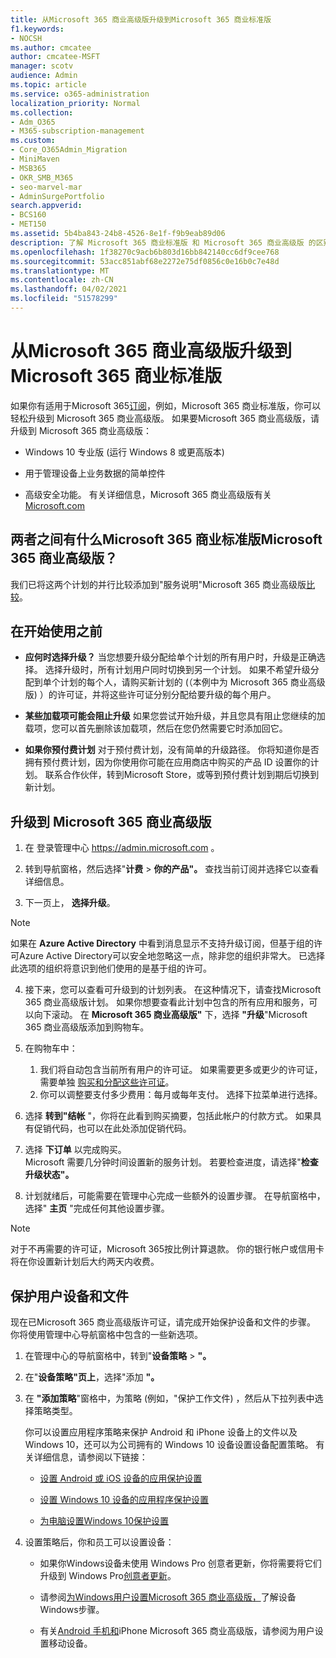 ```yaml
---
title: 从Microsoft 365 商业高级版升级到Microsoft 365 商业标准版
f1.keywords:
- NOCSH
ms.author: cmcatee
author: cmcatee-MSFT
manager: scotv
audience: Admin
ms.topic: article
ms.service: o365-administration
localization_priority: Normal
ms.collection:
- Adm_O365
- M365-subscription-management
ms.custom:
- Core_O365Admin_Migration
- MiniMaven
- MSB365
- OKR_SMB_M365
- seo-marvel-mar
- AdminSurgePortfolio
search.appverid:
- BCS160
- MET150
ms.assetid: 5b4ba843-24b8-4526-8e1f-f9b9eab89d06
description: 了解 Microsoft 365 商业标准版 和 Microsoft 365 商业高级版 的区别以及如何升级到 Microsoft 365 商业高级版。
ms.openlocfilehash: 1f38270c9acb6b803d16bb842140cc6df9cee768
ms.sourcegitcommit: 53acc851abf68e2272e75df0856c0e16b0c7e48d
ms.translationtype: MT
ms.contentlocale: zh-CN
ms.lasthandoff: 04/02/2021
ms.locfileid: "51578299"
---
```

# <a name="upgrade-to-microsoft-365-business-premium-from-microsoft-365-business-standard"></a>从Microsoft 365 商业高级版升级到Microsoft 365 商业标准版

如果你有适用于Microsoft 365[订阅](https://products.office.com/compare-all-microsoft-office-products-4-column?activetab=tab:primaryr2)，例如，Microsoft 365 商业标准版，你可以轻松升级到 Microsoft 365 商业高级版。 如果要Microsoft 365 商业高级版，请升级到 Microsoft 365 商业高级版：

- Windows 10 专业版 (运行 Windows 8 或更高版本) 

- 用于管理设备上业务数据的简单控件

- 高级安全功能。
有关详细信息，Microsoft 365 商业高级版有关[Microsoft.com](https://www.microsoft.com/microsoft-365/business)

## <a name="whats-the-difference-between-microsoft-365-business-standard-and-microsoft-365-business-premium"></a>两者之间有什么Microsoft 365 商业标准版Microsoft 365 商业高级版？

我们已将这两个计划的并行比较添加到"服务说明"Microsoft 365 商业高级版[比较](/office365/servicedescriptions/microsoft-365-service-descriptions/microsoft-365-business-service-description)。 

## <a name="before-you-get-started"></a>在开始使用之前

- **应何时选择升级？** 当您想要升级分配给单个计划的所有用户时，升级是正确选择。 选择升级时，所有计划用户同时切换到另一个计划。 如果不希望升级分配到单个计划的每个人，请购买新计划的 (（本例中为 Microsoft 365 商业高级版) ）的许可证，并将这些许可证分别分配给要升级的每个用户。 [](../admin/manage/assign-licenses-to-users.md)

- **某些加载项可能会阻止升级** 如果您尝试开始升级，并且您具有阻止您继续的加载项，您可以首先删除该加载项，然后在您仍然需要它时添加回它。

- **如果你预付费计划** 对于预付费计划，没有简单的升级路径。 你将知道你是否拥有预付费计划，因为你使用你可能在应用商店中购买的产品 ID 设置你的计划。 联系合作伙伴，转到Microsoft Store，或等到预付费计划到期后切换到新计划。

## <a name="upgrade-to-microsoft-365-business-premium"></a>升级到 Microsoft 365 商业高级版

1. 在 登录管理中心 <a href="https://go.microsoft.com/fwlink/p/?linkid=837890" target="_blank">https://admin.microsoft.com</a> 。

2. 转到导航窗格，然后选择"**计费** \> **你的产品"。** 查找当前订阅并选择它以查看详细信息。

3. 下一页上， **选择升级**。

  > [!NOTE]
  > 如果在 **Azure Active Directory** 中看到消息显示不支持升级订阅，但基于组的许可Azure Active Directory可以安全地忽略这一点，除非您的组织非常大。 已选择此选项的组织将意识到他们使用的是基于组的许可。

4. 接下来，您可以查看可升级到的计划列表。 在这种情况下，请查找Microsoft 365 商业高级版计划。 如果你想要查看此计划中包含的所有应用和服务，可以向下滚动。 在 **Microsoft 365 商业高级版"** 下，选择 **"升级**"Microsoft 365 商业高级版添加到购物车。

5. 在购物车中：

    1. 我们将自动包含当前所有用户的许可证。 如果需要更多或更少的许可证，需要单独 [购买和分配这些许可证](../admin/manage/assign-licenses-to-users.md)。  
    2. 你可以调整要支付多少费用：每月或每年支付。 选择下拉菜单进行选择。

6. 选择 **转到"结帐** "，你将在此看到购买摘要，包括此帐户的付款方式。 如果具有促销代码，也可以在此处添加促销代码。

7. 选择 **下订单** 以完成购买。\
Microsoft 需要几分钟时间设置新的服务计划。 若要检查进度，请选择"**检查升级状态"。**

8. 计划就绪后，可能需要在管理中心完成一些额外的设置步骤。 在导航窗格中，选择" **主页** "完成任何其他设置步骤。

> [!NOTE]
> 对于不再需要的许可证，Microsoft 365按比例计算退款。 你的银行帐户或信用卡将在你设置新计划后大约两天内收费。
  
## <a name="protect-user-devices-and-files"></a>保护用户设备和文件

现在已Microsoft 365 商业高级版许可证，请完成开始保护设备和文件的步骤。 你将使用管理中心导航窗格中包含的一些新选项。
  
1. 在管理中心的导航窗格中，转到"**设备策略** \> **"。**

2. 在"**设备策略"页上**，选择"添加 **"。**

3. 在 **"添加策略**"窗格中，为策略 (例如，"保护工作文件) ，然后从下拉列表中选择策略类型。 

    你可以设置应用程序策略来保护 Android 和 iPhone 设备上的文件以及 Windows 10，还可以为公司拥有的 Windows 10 设备设置设备配置策略。 有关详细信息，请参阅以下链接：

    - [设置 Android 或 iOS 设备的应用保护设置](app-protection-settings-for-android-and-ios.md)

    - [设置 Windows 10 设备的应用程序保护设置](protection-settings-for-windows-10-devices.md)

    - [为电脑设置Windows 10保护设置](protection-settings-for-windows-10-pcs.md)

4. 设置策略后，你和员工可以设置设备：

    - 如果你Windows设备未使用 Windows Pro 创意者更新，你将需要将它们升级到 Windows Pro[创意者更新](upgrade-to-windows-pro-creators-update.md)。

    - 请参阅[为Windows用户设置Microsoft 365 商业高级版，](set-up-windows-devices.md)了解设备Windows步骤。

    - 有关[Android 手机和](set-up-mobile-devices.md)iPhone Microsoft 365 商业高级版，请参阅为用户设置移动设备。